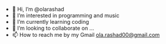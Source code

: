 - 👋 Hi, I’m @olarashad
- 👀 I’m interested in programming and music 
- 🌱 I’m currently learning coding
- 💞️ I’m looking to collaborate on ...
- 📫 How to reach me by my Gmail 
ola.rashad00@gmail.com

<!---
olarashad/olarashad is a ✨ special ✨ repository because its `README.md` (this file) appears on your GitHub profile.
You can click the Preview link to take a look at your changes.
--->
